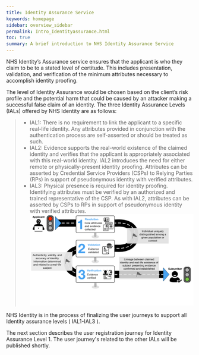 ```yaml
---
title: Identity Assurance Service
keywords: homepage
sidebar: overview_sidebar
permalink: Intro_Identityassurance.html
toc: true
summary: A brief introduction to NHS Identity Assurance Service
---
```


NHS Identity’s Assurance service ensures that the applicant is who they claim to be to a stated level of certitude. This includes presentation, validation, and verification of the minimum attributes necessary to accomplish identity proofing.

The level of Identity Assurance would be chosen based on the client’s risk profile and the potential harm that could be caused by an attacker making a successful false claim of an identity. The three Identity Assurance Levels (IALs) offered by NHS Identity are as follows:

> * IAL1: There is no requirement to link the applicant to a specific real-life identity. Any attributes provided in conjunction with the authentication process are self-asserted or should be treated as such.
> * IAL2: Evidence supports the real-world existence of the claimed identity and verifies that the applicant is appropriately associated with this real-world identity. IAL2 introduces the need for either remote or physically-present identity proofing. Attributes can be asserted by Credential Service Providers (CSPs) to Relying Parties (RPs) in support of pseudonymous identity with verified attributes.
> * IAL3: Physical presence is required for identity proofing. Identifying attributes must be verified by an authorized and trained representative of the CSP. As with IAL2, attributes can be asserted by CSPs to RPs in support of pseudonymous identity with verified attributes.
![Identityproofing image](images/identityproofing_userjourney1.png)

NHS Identity is in the process of finalizing the user journeys to support all Identity assurance levels ( IAL1-IAL3 ).

The next section describes the user registration journey for Identity Assurance Level 1. The user journey's related to the other IALs will be published shortly.
